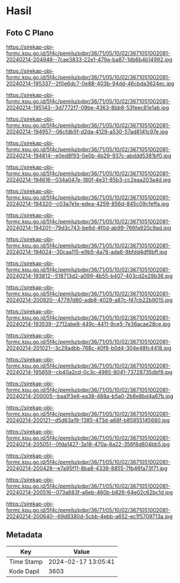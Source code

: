 # Hasil

## Foto C Plano

https://sirekap-obj-formc.kpu.go.id/5f4c/pemilu/pdpr/36/71/05/10/02/3671051002081-20240214-204948--7cae3833-22e1-479a-ba87-1db6b4b14992.jpg

https://sirekap-obj-formc.kpu.go.id/5f4c/pemilu/pdpr/36/71/05/10/02/3671051002081-20240214-195337--2f0e6dc7-0e88-403b-94dd-46cbda3624ec.jpg

https://sirekap-obj-formc.kpu.go.id/5f4c/pemilu/pdpr/36/71/05/10/02/3671051002081-20240214-195143--3d7772f7-09be-4363-8bb8-53feec81e1ab.jpg

https://sirekap-obj-formc.kpu.go.id/5f4c/pemilu/pdpr/36/71/05/10/02/3671051002081-20240214-194957--06cfdb5f-d2da-4129-a530-57ad8141c97e.jpg

https://sirekap-obj-formc.kpu.go.id/5f4c/pemilu/pdpr/36/71/05/10/02/3671051002081-20240214-194814--e0ed8f93-0e0b-4b29-937c-abddd5381bf0.jpg

https://sirekap-obj-formc.kpu.go.id/5f4c/pemilu/pdpr/36/71/05/10/02/3671051002081-20240214-194616--034a047e-180f-4e31-85b3-cc2eaa203a4d.jpg

https://sirekap-obj-formc.kpu.go.id/5f4c/pemilu/pdpr/36/71/05/10/02/3671051002081-20240214-194320--c03a7e1e-edea-4259-856d-845c09cfeffa.jpg

https://sirekap-obj-formc.kpu.go.id/5f4c/pemilu/pdpr/36/71/05/10/02/3671051002081-20240214-194201--79d3c743-be8d-4f0d-ab99-766fa920c9ad.jpg

https://sirekap-obj-formc.kpu.go.id/5f4c/pemilu/pdpr/36/71/05/10/02/3671051002081-20240214-194024--30caa115-e9b5-4a78-ada6-8bfdd4df6bff.jpg

https://sirekap-obj-formc.kpu.go.id/5f4c/pemilu/pdpr/36/71/05/10/02/3671051002081-20240214-193812--518713d2-a099-4b55-b407-403cd2e29b36.jpg

https://sirekap-obj-formc.kpu.go.id/5f4c/pemilu/pdpr/36/71/05/10/02/3671051002081-20240214-200920--47797d80-adb8-4029-a87c-f47cb22b9015.jpg

https://sirekap-obj-formc.kpu.go.id/5f4c/pemilu/pdpr/36/71/05/10/02/3671051002081-20240214-193539--2712abe8-449c-4411-9ce5-7e36acae28ce.jpg

https://sirekap-obj-formc.kpu.go.id/5f4c/pemilu/pdpr/36/71/05/10/02/3671051002081-20240214-201021--3c29adbb-768c-40f9-b0d4-304e48fc4418.jpg

https://sirekap-obj-formc.kpu.go.id/5f4c/pemilu/pdpr/36/71/05/10/02/3671051002081-20240214-195659--cb40a2cd-0c3c-4985-8041-73728735dbf9.jpg

https://sirekap-obj-formc.kpu.go.id/5f4c/pemilu/pdpr/36/71/05/10/02/3671051002081-20240214-200005--baa1f3e6-ea38-488a-b5a0-2b8e8bd4a67b.jpg

https://sirekap-obj-formc.kpu.go.id/5f4c/pemilu/pdpr/36/71/05/10/02/3671051002081-20240214-200121--d5d63a19-1385-473d-a68f-b85955145680.jpg

https://sirekap-obj-formc.kpu.go.id/5f4c/pemilu/pdpr/36/71/05/10/02/3671051002081-20240214-205051--0fda1427-3a18-470a-8a22-356f8d804bb5.jpg

https://sirekap-obj-formc.kpu.go.id/5f4c/pemilu/pdpr/36/71/05/10/02/3671051002081-20240214-200428--e7a95f11-8ba8-4339-8855-7fb46fa73f71.jpg

https://sirekap-obj-formc.kpu.go.id/5f4c/pemilu/pdpr/36/71/05/10/02/3671051002081-20240214-200516--073a683f-a6eb-460b-b826-64e02c62bc1d.jpg

https://sirekap-obj-formc.kpu.go.id/5f4c/pemilu/pdpr/36/71/05/10/02/3671051002081-20240214-200640--69d8380d-5cbb-4ebb-a652-ec1f5709713a.jpg


## Metadata

| Key        | Value               |
| ---------- | ------------------- |
| Time Stamp | 2024-02-17 13:05:41 |
| Kode Dapil | 3603                |



